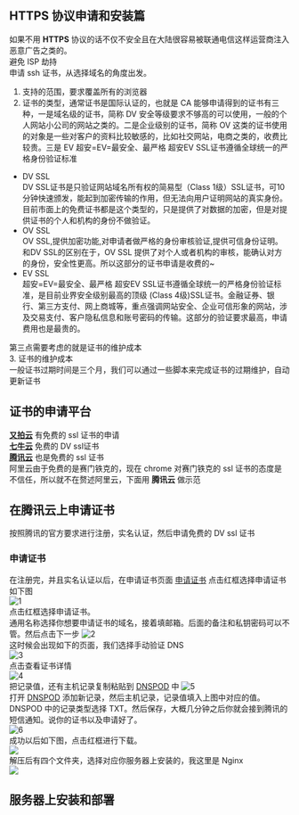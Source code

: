 ## HTTPS 协议申请和安装篇
如果不用 **HTTPS** 协议的话不仅不安全且在大陆很容易被联通电信这样运营商注入恶意广告之类的。    
避免 ISP 劫持    
申请 ssh 证书，从选择域名的角度出发。   
1. 支持的范围，要求覆盖所有的浏览器   
2. 证书的类型，通常证书是国际认证的，也就是 CA 能够申请得到的证书有三种，一是域名级的证书，简称 DV 安全等级要求不够高的可以使用，一般的个人网站小公司的网站之类的。二是企业级别的证书，简称 OV 这类的证书使用的对象是一些对客户的资料比较敏感的，比如社交网站，电商之类的，收费比较贵。三是 EV 超安=EV=最安全、最严格 超安EV SSL证书遵循全球统一的严格身份验证标准       
          
-  DV SSL   
DV SSL证书是只验证网站域名所有权的简易型（Class 1级）SSL证书，可10分钟快速颁发，能起到加密传输的作用，但无法向用户证明网站的真实身份。目前市面上的免费证书都是这个类型的，只是提供了对数据的加密，但是对提供证书的个人和机构的身份不做验证。    
- OV SSL   
OV SSL,提供加密功能,对申请者做严格的身份审核验证,提供可信身份证明。和DV SSL的区别在于，OV SSL 提供了对个人或者机构的审核，能确认对方的身份，安全性更高。所以这部分的证书申请是收费的~     
- EV SSL   
超安=EV=最安全、最严格 超安EV SSL证书遵循全球统一的严格身份验证标准，是目前业界安全级别最高的顶级 (Class 4级)SSL证书。金融证券、银行、第三方支付、网上商城等，重点强调网站安全、企业可信形象的网站，涉及交易支付、客户隐私信息和账号密码的传输。这部分的验证要求最高，申请费用也是最贵的。  

第三点需要考虑的就是证书的维护成本   
3. 证书的维护成本    
一般证书过期时间是三个月，我们可以通过一些脚本来完成证书的过期维护，自动更新证书    


## 证书的申请平台   
**[又拍云](https://www.upyun.com/)**
有免费的 ssl 证书的申请    
**[七牛云](https://portal.qiniu.com/certificate/apply)** 免费的 DV ssl证书     
**[腾讯云](https://console.cloud.tencent.com/ssl?apply=1)**  也是免费的 ssl 证书    
阿里云由于免费的是赛门铁克的，现在 chrome 对赛门铁克的 ssl 证书的态度是不信任，所以就不在赘述阿里云，下面用 **腾讯云** 做示范
## 在腾讯云上申请证书    
按照腾讯的官方要求进行注册，实名认证，然后申请免费的 DV ssl 证书    
### 申请证书   
在注册完，并且实名认证以后，在申请证书页面 [申请证书](https://console.cloud.tencent.com/ssl) 点击红框选择申请证书     
如下图    
![1](http://i.imgur.com/RYfaMkw.png)   
点击红框选择申请证书。       
通用名称选择你想要申请证书的域名，接着填邮箱。后面的备注和私钥密码可以不管。然后点击下一步
![2](http://i.imgur.com/LTuEGsH.png)      
这时候会出现如下的页面，我们选择手动验证 DNS        
![3](http://i.imgur.com/5D8NeCx.png)     
点击查看证书详情    
![4](http://i.imgur.com/oTe4uzf.png)        
把记录值，还有主机记录复制粘贴到  [DNSPOD](https://www.dnspod.cn/console/dns) 中
![5](http://i.imgur.com/LDwD2d8.png)     
打开 [DNSPOD](https://www.dnspod.cn/console/dns) 添加新记录，然后主机记录，记录值填入上图中对应的值。DNSPOD 中的记录类型选择 TXT。然后保存，大概几分钟之后你就会接到腾讯的短信通知。说你的证书以及申请好了。   
![6](http://i.imgur.com/CxGUANV.png)        
成功以后如下图，点击红框进行下载。   
![](http://i.imgur.com/6djEBFb.png)     
解压后有四个文件夹，选择对应你服务器上安装的，我这里是 Nginx   
![](http://i.imgur.com/NSeMtXv.png)       

## 服务器上安装和部署    
  
